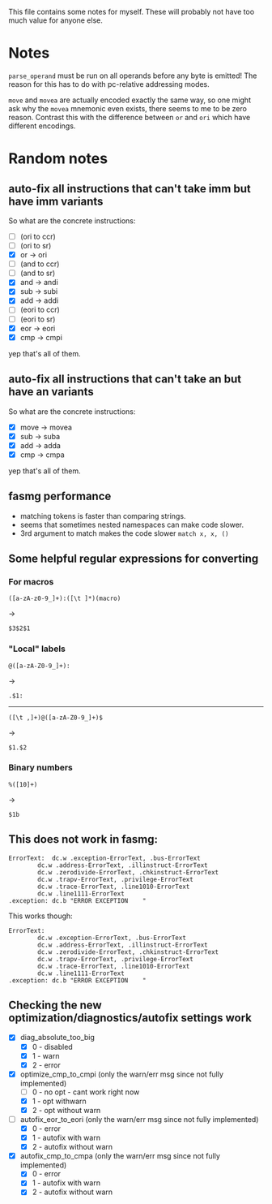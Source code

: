 This file contains some notes for myself. These will probably not have too much
value for anyone else.

# Notes

`parse_operand` must be run on all operands before any byte is emitted! The
reason for this has to do with pc-relative addressing modes.

`move` and `movea` are actually encoded exactly the same way, so one might ask why
the `movea` mnemonic even exists, there seems to me to be zero reason.
Contrast this with the difference between `or` and `ori` which have different
encodings.

# Random notes

## auto-fix all instructions that can't take imm but have imm variants

So what are the concrete instructions:
 - [ ] (ori to ccr)
 - [ ] (ori to sr)
 - [x] or -> ori
 - [ ] (and to ccr)
 - [ ] (and to sr)
 - [x] and -> andi
 - [x] sub -> subi
 - [x] add -> addi
 - [ ] (eori to ccr)
 - [ ] (eori to sr)
 - [x] eor -> eori
 - [x] cmp -> cmpi

yep that's all of them.

## auto-fix all instructions that can't take an but have an variants

So what are the concrete instructions:
 - [x] move -> movea
 - [x] sub -> suba
 - [x] add -> adda
 - [x] cmp -> cmpa

yep that's all of them.

## fasmg performance

- matching tokens is faster than comparing strings.
- seems that sometimes nested namespaces can make code slower.
- 3rd argument to match makes the code slower
    `match x, x, ()`

## Some helpful regular expressions for converting

### For macros

`([a-zA-z0-9_]+):([\t ]*)(macro)`

->

`$3$2$1`

### "Local" labels

`@([a-zA-Z0-9_]+):`

->

`.$1:`

---

`([\t ,]+)@([a-zA-Z0-9_]+)$`

->

`$1.$2`

### Binary numbers

`%([10]+)`

->

`$1b`

## This does not work in fasmg:

```
ErrorText:	dc.w .exception-ErrorText, .bus-ErrorText
		dc.w .address-ErrorText, .illinstruct-ErrorText
		dc.w .zerodivide-ErrorText, .chkinstruct-ErrorText
		dc.w .trapv-ErrorText, .privilege-ErrorText
		dc.w .trace-ErrorText, .line1010-ErrorText
		dc.w .line1111-ErrorText
.exception:	dc.b "ERROR EXCEPTION    "
```

This works though:

```
ErrorText:
        dc.w .exception-ErrorText, .bus-ErrorText
		dc.w .address-ErrorText, .illinstruct-ErrorText
		dc.w .zerodivide-ErrorText, .chkinstruct-ErrorText
		dc.w .trapv-ErrorText, .privilege-ErrorText
		dc.w .trace-ErrorText, .line1010-ErrorText
		dc.w .line1111-ErrorText
.exception:	dc.b "ERROR EXCEPTION    "
```

## Checking the new optimization/diagnostics/autofix settings work

- [x] diag_absolute_too_big
  - [x] 0 - disabled
  - [x] 1 - warn
  - [x] 2 - error
- [x] optimize_cmp_to_cmpi (only the warn/err msg since not fully implemented)
  - [ ] 0 - no opt - cant work right now
  - [x] 1 - opt withwarn
  - [x] 2 - opt without warn
- [ ] autofix_eor_to_eori (only the warn/err msg since not fully implemented)
  - [x] 0 - error
  - [x] 1 - autofix with warn
  - [x] 2 - autofix without warn
- [x] autofix_cmp_to_cmpa (only the warn/err msg since not fully implemented)
  - [x] 0 - error
  - [x] 1 - autofix with warn
  - [x] 2 - autofix without warn